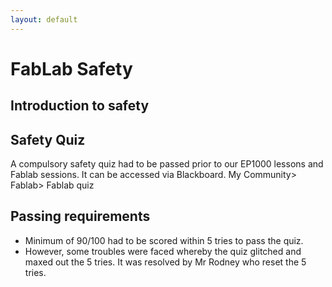```yaml
---
layout: default
---
```


# FabLab Safety

## Introduction to safety

## Safety Quiz
A compulsory safety quiz had to be passed prior to our EP1000 lessons and Fablab sessions. It can be accessed via Blackboard. My Community> Fablab> Fablab quiz



## Passing requirements
-  Minimum of 90/100 had to be scored within 5 tries to pass the quiz.
-  However, some troubles were faced whereby the quiz glitched and maxed out the 5 tries. It was resolved by Mr Rodney who reset the 5 tries.
